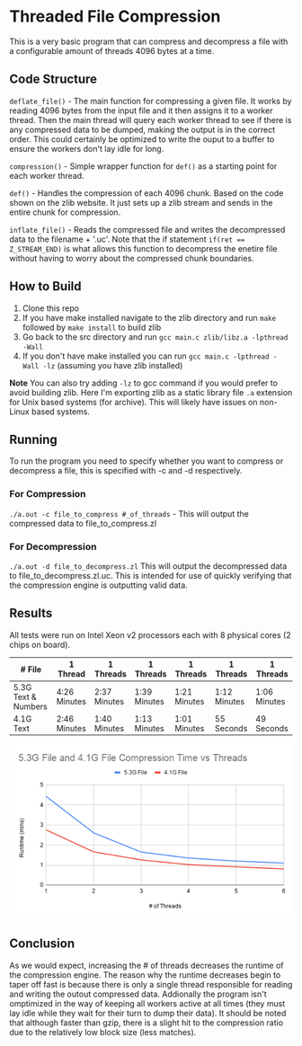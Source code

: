 # Threaded File Compression

This is a very basic program that can compress and decompress a file with a configurable amount of threads 4096 bytes at a time. 

## Code Structure
`deflate_file()` - The main function for compressing a given file.  It works by reading 4096 bytes from the input file and it then assigns it to a worker thread.  Then the main thread will query each worker thread to see if there is any compressed data to be dumped, making the output is in the correct order.  This could certainly be optimized to write
the ouput to a buffer to ensure the workers don't lay idle for long.  

`compression()` - Simple wrapper function for `def()` as a starting point for each worker thread.

`def()` - Handles the compression of each 4096 chunk.  Based on the code shown on the zlib website.  It just sets up a zlib stream and sends in the entire chunk for compression.

`inflate_file()` - Reads the compressed file and writes the decompressed data to the filename + '.uc'.  Note that the if statement `if(ret == Z_STREAM_END)` is what allows this
function to decompress the enetire file without having to worry about the compressed chunk boundaries.

## How to Build
1. Clone this repo
2. If you have make installed navigate to the zlib directory and run `make` followed by `make install` to build zlib
3. Go back to the src directory and run `gcc main.c zlib/libz.a -lpthread -Wall`
4. If you don't have make installed you can run `gcc main.c -lpthread -Wall -lz` (assuming you have zlib installed)

**Note** You can also try adding `-lz` to gcc command if you would prefer to avoid building zlib. Here I'm exporting zlib as a static library file `.a` extension for Unix based systems (for archive).  This will likely have issues on non-Linux based systems.

## Running
To run the program you need to specify whether you want to compress or decompress a file, this is specified with -c and -d respectively.

### For Compression
`./a.out -c file_to_compress #_of_threads` - This will output the compressed data to file_to_compress.zl

### For Decompression
`./a.out -d file_to_decompress.zl` This will output the decompressed data to file_to_decompress.zl.uc.  This is intended for use of quickly verifying that the compression engine
is outputting valid data.

## Results
All tests were run on Intel Xeon v2 processors each with 8 physical cores (2 chips on board).

| # File              | 1 Thread      | 1 Threads    | 1 Threads    | 1 Threads    | 1 Threads    | 1 Threads    |
| -------------       | ------------- | ------------- | ------------- | ------------- | ------------- | ------------- |
| 5.3G Text & Numbers | 4:26 Minutes  | 2:37 Minutes | 1:39 Minutes | 1:21 Minutes | 1:12 Minutes | 1:06 Minutes |
| 4.1G Text           | 2:46 Minutes | 1:40 Minutes | 1:13 Minutes | 1:01 Minutes | 55 Seconds | 49 Seconds |

![](results.png)

## Conclusion
As we would expect, increasing the # of threads decreases the runtime of the compression engine.  The reason why the runtime decreases begin to taper off fast is because
there is only a single thread responsible for reading and writing the outout compressed data.  Addionally the program isn't omptimized in the way of keeping all workers 
active at all times (they must lay idle while they wait for their turn to dump their data).  It should be noted that although faster than gzip, there is a slight hit
to the compression ratio due to the relatively low block size (less matches).

